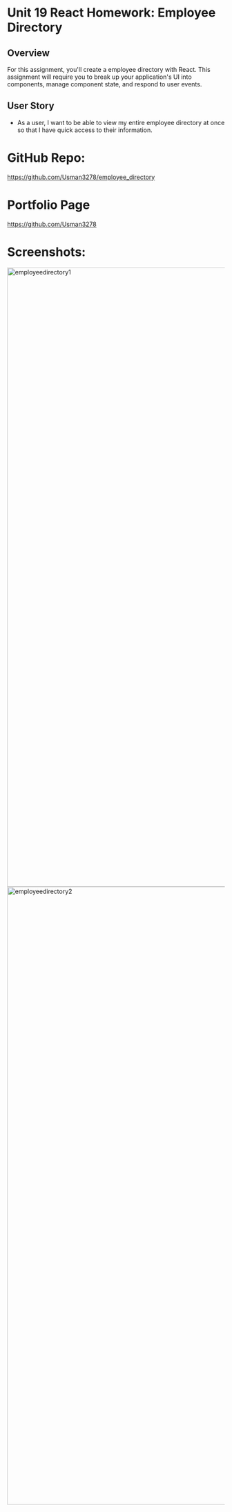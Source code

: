# Unit 19 React Homework: Employee Directory

## Overview

For this assignment, you'll create a employee directory with React. This assignment will require you to break up your application's UI into components, manage component state, and respond to user events.

## User Story

* As a user, I want to be able to view my entire employee directory at once so that I have quick access to their information.

# GitHub Repo:
https://github.com/Usman3278/employee_directory

# Portfolio Page
https://github.com/Usman3278 

# Screenshots:

<img width="1433" alt="employeedirectory1" src="https://user-images.githubusercontent.com/71395909/113323726-4b645f00-92e4-11eb-95e8-b54a82cb5c81.png">

<img width="1430" alt="employeedirectory2" src="https://user-images.githubusercontent.com/71395909/113323739-4f907c80-92e4-11eb-84cf-86d576ab2109.png">
